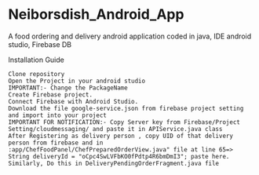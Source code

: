 # Neiborsdish_Android_App
A food ordering and delivery android application coded in java, IDE android studio, Firebase DB

Installation Guide

    Clone repository
    Open the Project in your android studio
    IMPORTANT:- Change the PackageName
    Create Firebase project.
    Connect Firebase with Android Studio.
    Download the file google-service.json from firebase project setting and import into your project
    IMPORTANT FOR NOTIFICATION:- Copy Server key from Firebase/Project Setting/cloudmessaging/ and paste it in APIService.java class
    After Registering as delivery person , copy UID of that delivery person from firebase and in :app/ChefFoodPanel/ChefPreparedOrderView.java" file at line 65=> String deliveryId = "oCpc4SwLVFbKO0fPdtp4R6bmDmI3"; paste here. Similarly, Do this in DeliveryPendingOrderFragment.java file

